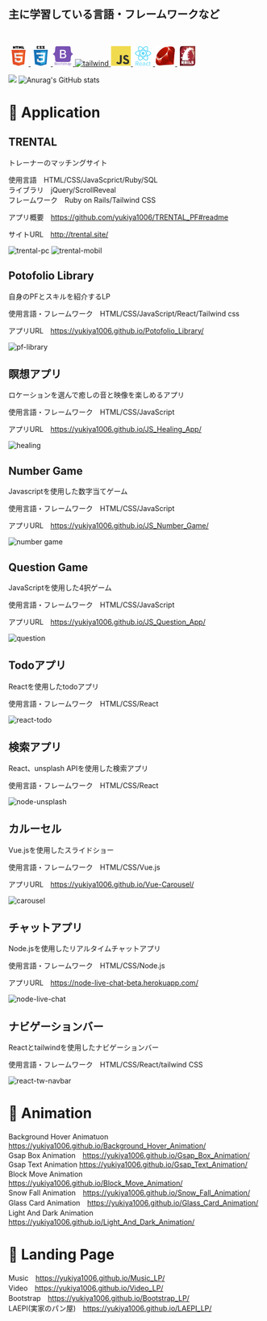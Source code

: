 ## 主に学習している言語・フレームワークなど
<br>
<p align="left">
  <a href="https://www.w3.org/html/" target="_blank" rel="noreferrer">
    <img src="https://raw.githubusercontent.com/devicons/devicon/master/icons/html5/html5-original-wordmark.svg" alt="html5" width="40" height="40"/>
  </a> 
  <a href="https://www.w3schools.com/css/" target="_blank" rel="noreferrer"> 
    <img src="https://raw.githubusercontent.com/devicons/devicon/master/icons/css3/css3-original-wordmark.svg" alt="css3" width="40" height="40"/> 
  </a>
  <a href="https://getbootstrap.com" target="_blank" rel="noreferrer">
    <img src="https://raw.githubusercontent.com/devicons/devicon/master/icons/bootstrap/bootstrap-plain-wordmark.svg" alt="bootstrap" width="40" height="40"/>
  </a>
  <a href="https://tailwindcss.com/" target="_blank" rel="noreferrer"> 
    <img src="https://www.vectorlogo.zone/logos/tailwindcss/tailwindcss-icon.svg" alt="tailwind" width="40" height="40"/> 
  </a> 
  <a href="https://developer.mozilla.org/en-US/docs/Web/JavaScript" target="_blank" rel="noreferrer"> 
    <img src="https://raw.githubusercontent.com/devicons/devicon/master/icons/javascript/javascript-original.svg" alt="javascript" width="40" height="40"/> 
  </a> 
  <a href="https://reactjs.org/" target="_blank" rel="noreferrer"> 
    <img src="https://raw.githubusercontent.com/devicons/devicon/master/icons/react/react-original-wordmark.svg" alt="react" width="40" height="40"/> 
  </a> 
  <a href="https://www.ruby-lang.org/en/" target="_blank" rel="noreferrer">
    <img src="https://raw.githubusercontent.com/devicons/devicon/master/icons/ruby/ruby-original.svg" alt="ruby" width="40" height="40"/> 
  </a> 
  <a href="https://rubyonrails.org" target="_blank" rel="noreferrer"> 
    <img src="https://raw.githubusercontent.com/devicons/devicon/master/icons/rails/rails-original-wordmark.svg" alt="rails" width="40" height="40"/>
  </a> 
 </p>

![](https://github-readme-stats.vercel.app/api/top-langs/?username=yukiya1006&layout=compact&theme=dracula)
![Anurag's GitHub stats](https://github-readme-stats.vercel.app/api?username=yukiya1006&=anuraghazra&theme=dark&show_icons=true)

# :tada: Application

## TRENTAL<br>

トレーナーのマッチングサイト

使用言語　HTML/CSS/JavaScprict/Ruby/SQL<br>
ライブラリ　jQuery/ScrollReveal<br>
フレームワーク　Ruby on Rails/Tailwind CSS

アプリ概要　https://github.com/yukiya1006/TRENTAL_PF#readme<br> 

サイトURL　http://trental.site/

![trental-pc](https://user-images.githubusercontent.com/96877368/170479584-e4b131ab-aaca-479c-a8db-9cdf59528eda.gif)
![trental-mobil](https://user-images.githubusercontent.com/96877368/170479593-1113d7d4-4683-462b-9bd9-3526267b77d6.gif)


## Potofolio Library<br>

自身のPFとスキルを紹介するLP

使用言語・フレームワーク　HTML/CSS/JavaScript/React/Tailwind css

アプリURL　https://yukiya1006.github.io/Potofolio_Library/

![pf-library](https://user-images.githubusercontent.com/96877368/173008057-83d89984-eb52-4a15-8df1-ed3178089016.gif)


## 瞑想アプリ<br>

ロケーションを選んで癒しの音と映像を楽しめるアプリ

使用言語・フレームワーク　HTML/CSS/JavaScript

アプリURL　https://yukiya1006.github.io/JS_Healing_App/

![healing](https://user-images.githubusercontent.com/96877368/168456397-df5ae446-5117-43fa-81b8-4443a993f541.gif)



## Number Game<br>

Javascriptを使用した数字当てゲーム

使用言語・フレームワーク　HTML/CSS/JavaScript

アプリURL　https://yukiya1006.github.io/JS_Number_Game/

![number game](https://user-images.githubusercontent.com/96877368/168456419-08a708d1-240a-413b-b08a-582f449537c5.gif)



## Question Game<br>

JavaScriptを使用した4択ゲーム

使用言語・フレームワーク　HTML/CSS/JavaScript

アプリURL　https://yukiya1006.github.io/JS_Question_App/

![question](https://user-images.githubusercontent.com/96877368/168456655-381b8f1d-57dd-465a-be31-b4776d0a9df8.gif)



## Todoアプリ<br>

Reactを使用したtodoアプリ

使用言語・フレームワーク　HTML/CSS/React

![react-todo](https://user-images.githubusercontent.com/96877368/170724792-aef3ca3c-ede6-48bc-aa2f-70514749220c.gif)




## 検索アプリ<br>

React、unsplash APIを使用した検索アプリ

使用言語・フレームワーク　HTML/CSS/React

![node-unsplash](https://user-images.githubusercontent.com/96877368/170725410-69497da3-2bee-450c-b92b-3bbbaa5a5fdb.gif)



## カルーセル<br>

Vue.jsを使用したスライドショー

使用言語・フレームワーク　HTML/CSS/Vue.js

アプリURL　https://yukiya1006.github.io/Vue-Carousel/

![carousel](https://user-images.githubusercontent.com/96877368/169681130-9ed39a8f-11ab-4f7f-bcfd-fdacd726f5ed.gif)




## チャットアプリ<br>

Node.jsを使用したリアルタイムチャットアプリ

使用言語・フレームワーク　HTML/CSS/Node.js

アプリURL　https://node-live-chat-beta.herokuapp.com/

![node-live-chat](https://user-images.githubusercontent.com/96877368/169681106-0759e269-4a0d-4460-a7ec-b75e4afee6ea.gif)



## ナビゲーションバー<br>

Reactとtailwindを使用したナビゲーションバー

使用言語・フレームワーク　HTML/CSS/React/tailwind CSS

![react-tw-navbar](https://user-images.githubusercontent.com/96877368/171996045-30cedc3b-4287-4ac5-8665-cea2fdf777aa.gif)



# :tada: Animation
Background Hover Animatuon　https://yukiya1006.github.io/Background_Hover_Animation/
<br>
Gsap Box Animation　https://yukiya1006.github.io/Gsap_Box_Animation/
<br>
Gsap Text Animation https://yukiya1006.github.io/Gsap_Text_Animation/
<br>
Block Move Animation　https://yukiya1006.github.io/Block_Move_Animation/
<br>
Snow Fall Animation　https://yukiya1006.github.io/Snow_Fall_Animation/
<br>
Glass Card Animation　https://yukiya1006.github.io/Glass_Card_Animation/
<br>
Light And Dark Animation　https://yukiya1006.github.io/Light_And_Dark_Animation/

# :tada: Landing Page
Music　https://yukiya1006.github.io/Music_LP/
<br>
Video　https://yukiya1006.github.io/Video_LP/
<br>
Bootstrap　https://yukiya1006.github.io/Bootstrap_LP/
<br>
LAEPI(実家のパン屋)　https://yukiya1006.github.io/LAEPI_LP/
